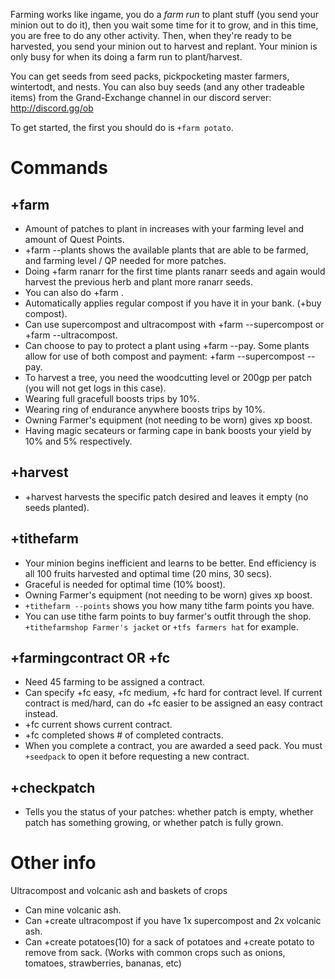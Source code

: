 Farming works like ingame, you do a *farm run* to plant stuff (you send your minion out to do it), then you wait some time for it to grow, and in this time, you are free to do any other activity. Then, when they're ready to be harvested, you send your minion out to harvest and replant. Your minion is only busy for when its doing a farm run to plant/harvest. 

You can get seeds from seed packs, pickpocketing master farmers, wintertodt, and nests. You can also buy seeds (and any other tradeable items) from the Grand-Exchange channel in our discord server: http://discord.gg/ob

To get started, the first you should do is `+farm potato`.

# Commands

## +farm
- Amount of patches to plant in increases with your farming level and amount of Quest Points.
- +farm --plants shows the available plants that are able to be farmed, and farming level / QP needed for more patches. 
- Doing +farm ranarr for the first time plants ranarr seeds and again would harvest the previous herb and plant more ranarr seeds.
- You can also do +farm <quantity> <plant>.
- Automatically applies regular compost if you have it in your bank. (+buy compost).
- Can use supercompost and ultracompost with +farm <plant> --supercompost or +farm <plant> --ultracompost.
- Can choose to pay to protect a plant using +farm <plant> --pay. Some plants allow for use of both compost and payment: +farm <plant> --supercompost --pay.
- To harvest a tree, you need the woodcutting level or 200gp per patch (you will not get logs in this case).
- Wearing full gracefull boosts trips by 10%.
- Wearing ring of endurance anywhere boosts trips by 10%.
- Owning Farmer's equipment (not needing to be worn) gives xp boost. 
- Having magic secateurs or farming cape in bank boosts your yield by 10% and 5% respectively.

## +harvest
- +harvest <patch-name> harvests the specific patch desired and leaves it empty (no seeds planted).

## +tithefarm
- Your minion begins inefficient and learns to be better. End efficiency is all 100 fruits harvested and optimal time (20 mins, 30 secs).
- Graceful is needed for optimal time (10% boost). 
- Owning Farmer's equipment (not needing to be worn) gives xp boost. 
- `+tithefarm --points` shows you how many tithe farm points you have.
- You can use tithe farm points to buy farmer's outfit through the shop. `+tithefarmshop Farmer's jacket` or `+tfs farmers hat` for example.

## +farmingcontract OR +fc
- Need 45 farming to be assigned a contract.
- Can specify +fc easy, +fc medium, +fc hard for contract level. If current contract is med/hard, can do +fc easier to be assigned an easy contract instead.
- +fc current shows current contract. 
- +fc completed shows # of completed contracts.
- When you complete a contract, you are awarded a seed pack. You must `+seedpack` to open it before requesting a new contract.

## +checkpatch
- Tells you the status of your patches: whether patch is empty, whether patch has something growing, or whether patch is fully grown.

# Other info
Ultracompost and volcanic ash and baskets of crops
- Can mine volcanic ash.
- Can +create ultracompost if you have 1x supercompost and 2x volcanic ash.
- Can +create potatoes(10)  for a sack of potatoes and +create potato to remove from sack. (Works with common crops such as onions, tomatoes, strawberries, bananas, etc)
